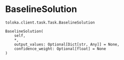 # BaselineSolution
`toloka.client.task.Task.BaselineSolution`

```
BaselineSolution(
    self,
    *,
    output_values: Optional[Dict[str, Any]] = None,
    confidence_weight: Optional[float] = None
)
```

